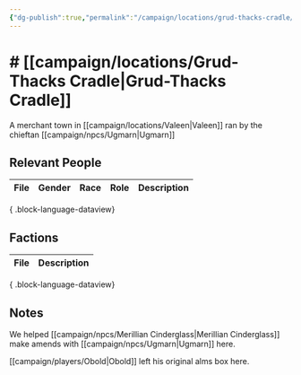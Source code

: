 ```yaml
---
{"dg-publish":true,"permalink":"/campaign/locations/grud-thacks-cradle/"}
---
```


# # [[campaign/locations/Grud-Thacks Cradle\|Grud-Thacks Cradle]]
A merchant town in [[campaign/locations/Valeen\|Valeen]] ran by the chieftan [[campaign/npcs/Ugmarn\|Ugmarn]]

## Relevant People
| File | Gender | Race | Role | Description |
| ---- | ------ | ---- | ---- | ----------- |

{ .block-language-dataview}

## Factions
| File | Description |
| ---- | ----------- |

{ .block-language-dataview}

## Notes
We helped [[campaign/npcs/Merillian Cinderglass\|Merillian Cinderglass]] make amends with [[campaign/npcs/Ugmarn\|Ugmarn]] here. 

[[campaign/players/Obold\|Obold]] left his original alms box here. 